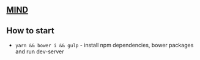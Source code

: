 ## [MIND](http://mind-dev.surge.sh/)

## How to start
* `yarn && bower i && gulp` - install npm dependencies, bower packages and run dev-server
